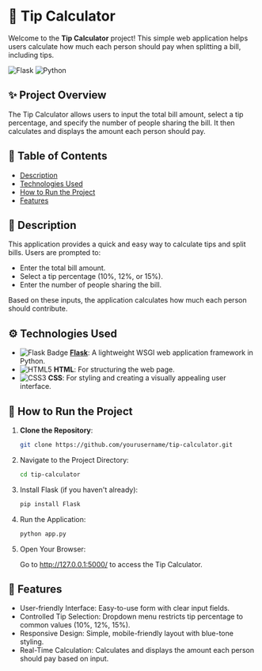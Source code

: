 # 💸 Tip Calculator 

Welcome to the **Tip Calculator** project! This simple web application helps users calculate how much each person should pay when splitting a bill, including tips.

![Flask](https://img.shields.io/badge/Flask-v2.1.1-blue) ![Python](https://img.shields.io/badge/Python-v3.9%2B-yellowgreen)

## ✨ Project Overview

The Tip Calculator allows users to input the total bill amount, select a tip percentage, and specify the number of people sharing the bill. It then calculates and displays the amount each person should pay.

## 📖 Table of Contents

- [Description](#description)
- [Technologies Used](#technologies-used)
- [How to Run the Project](#how-to-run-the-project)
- [Features](#features)

## 📝 Description

This application provides a quick and easy way to calculate tips and split bills. Users are prompted to:
- Enter the total bill amount.
- Select a tip percentage (10%, 12%, or 15%).
- Enter the number of people sharing the bill.

Based on these inputs, the application calculates how much each person should contribute.

## ⚙️ Technologies Used

- ![Flask Badge](https://img.shields.io/badge/Flask-v2.1.1-blue) **[Flask](https://flask.palletsprojects.com/)**: A lightweight WSGI web application framework in Python.
- ![HTML5](https://img.shields.io/badge/HTML5-E34F26.svg?style=flat-square&logo=html5&logoColor=white) **HTML**: For structuring the web page.
- ![CSS3](https://img.shields.io/badge/CSS3-1572B6.svg?style=flat-square&logo=css3&logoColor=white) **CSS**: For styling and creating a visually appealing user interface.

## 🚀 How to Run the Project

1. **Clone the Repository**:

   ```bash
   git clone https://github.com/yourusername/tip-calculator.git
   ```
2. Navigate to the Project Directory:

   ```bash
   cd tip-calculator
   ```
   
3. Install Flask (if you haven't already):

   ```bash
   pip install Flask
   ```
   
4. Run the Application:

   ```bash
   python app.py
   ```
5. Open Your Browser:

   Go to http://127.0.0.1:5000/ to access the Tip Calculator.

## 🌟 Features
* User-friendly Interface: Easy-to-use form with clear input fields.
* Controlled Tip Selection: Dropdown menu restricts tip percentage to common values (10%, 12%, 15%).
* Responsive Design: Simple, mobile-friendly layout with blue-tone styling.
* Real-Time Calculation: Calculates and displays the amount each person should pay based on input.
   
